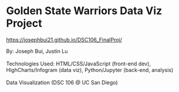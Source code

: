 # Golden State Warriors Data Viz Project

<a> https://josephbui21.github.io/DSC106_FinalProj/ </a>

By: Joseph Bui, Justin Lu <br>
<br>
Technologies Used: HTML/CSS/JavaScript (front-end dev), HighCharts/Infogram (data viz), Python/Jupyter (back-end, analysis) <br>
<br>
Data Visualization (DSC 106 @ UC San Diego)
